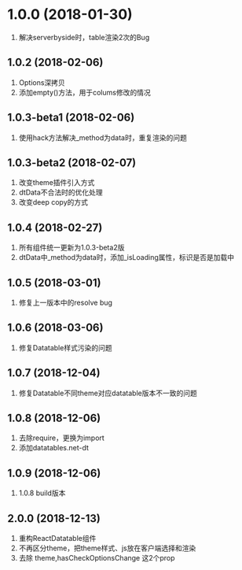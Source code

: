 <a name="1.0.0"></a>
# 1.0.0 (2018-01-30)
1. 解决serverbyside时，table渲染2次的Bug


<a name="1.0.2"></a>
## 1.0.2 (2018-02-06)
1. Options深拷贝
2. 添加empty()方法，用于colums修改的情况


<a name="1.0.3-beta1"></a>
## 1.0.3-beta1 (2018-02-06)
1. 使用hack方法解决_method为data时，重复渲染的问题

<a name="1.0.3-beta2"></a>
## 1.0.3-beta2 (2018-02-07)
1. 改变theme插件引入方式
2. dtData不合法时的优化处理
3. 改变deep copy的方式

<a name="1.0.4"></a>
## 1.0.4 (2018-02-27)
1. 所有组件统一更新为1.0.3-beta2版
2. dtData中_method为data时，添加_isLoading属性，标识是否是加载中

<a name="1.0.5"></a>
## 1.0.5 (2018-03-01)
1. 修复上一版本中的resolve bug

<a name="1.0.6"></a>
## 1.0.6 (2018-03-06)
1. 修复Datatable样式污染的问题

<a name="1.0.7"></a>
## 1.0.7 (2018-12-04)
1. 修复Datatable不同theme对应datatable版本不一致的问题

<a name="1.0.8"></a>
## 1.0.8 (2018-12-06)
1. 去除require，更换为import
2. 添加datatables.net-dt

<a name="1.0.9"></a>
## 1.0.9 (2018-12-06)
1. 1.0.8 build版本

<a name="2.0.0"></a>
## 2.0.0 (2018-12-13)
1. 重构ReactDatatable组件
2. 不再区分theme，把theme样式、js放在客户端选择和渲染
3. 去除 theme,hasCheckOptionsChange 这2个prop
